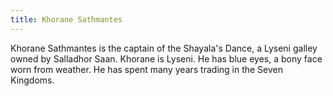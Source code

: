 ```yaml
---
title: Khorane Sathmantes
---
```


Khorane Sathmantes is the captain of the Shayala's Dance, a Lyseni galley owned by Salladhor Saan. Khorane is Lyseni. He has blue eyes, a bony face worn from weather. He has spent many years trading in the Seven Kingdoms.


